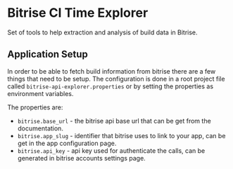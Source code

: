 # Bitrise CI Time Explorer

Set of tools to help extraction and analysis of build data in Bitrise.

## Application Setup

In order to be able to fetch build information from bitrise there are a few things that need to be setup.
The configuration is done in a root project file called `bitrise-api-explorer.properties` or by setting the properties as environment variables.

The properties are:
* `bitrise.base_url` - the bitrise api base url that can be get from the documentation.
* `bitrise.app_slug` - identifier that bitrise uses to link to your app, can be get in the app configuration page.
* `bitrise.api_key` - api key used for authenticate the calls, can be generated in bitrise accounts settings page. 

